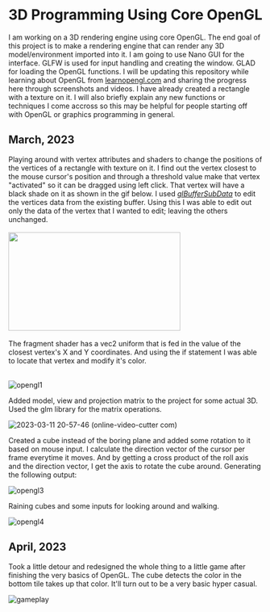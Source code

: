 <h1>3D Programming Using Core OpenGL</h1>

I am working on a 3D rendering engine using core OpenGL. The end goal of this project is to make a rendering engine that can render any 3D model/environment imported into it. I am going to use Nano GUI for the interface. GLFW is used for input handling and creating the window. GLAD for loading the OpenGL functions. 
I will be updating this repository while learning about OpenGL from <a href="https://learnopengl.com">learnopengl.com</a> and sharing the progress here through screenshots and videos. I have already created a rectangle with a texture on it. I will also briefly explain any new functions or techniques I come accross so this may be helpful for people starting off with OpenGL or graphics programming in general. 

<h2>March, 2023</h2>
Playing around with vertex attributes and shaders to change the positions of the vertices of a rectangle with texture on it. 
I find out the vertex closest to the mouse cursor's position and through a threshold value make that vertex "activated" so it can be dragged using left click. That vertex will have a black shade on it as shown in the gif below. I used <a href="https://registry.khronos.org/OpenGL-Refpages/gl4/html/glBufferSubData.xhtml"><i>glBufferSubData</i></a> to edit the vertices data from the existing buffer. Using this I was able to edit out only the data of the vertex that I wanted to edit; leaving the others unchanged. 
</br>
</br>
<kbd><img src = "https://user-images.githubusercontent.com/31384470/224296430-42524ebb-cd66-4a74-a605-990ca8d84ee7.png" width = "341px" height = "195px">
</kbd>
</br>
</br>
The fragment shader has a vec2 uniform that is fed in the value of the closest vertex's X and Y coordinates. And using the if statement I was able to locate that vertex and modify it's color. 
</br>
</br>

![opengl1](https://user-images.githubusercontent.com/31384470/224283525-0b557706-cc7f-4983-a2e5-5eaaf77c9e8d.gif)

Added model, view and projection matrix to the project for some actual 3D. Used the glm library for the matrix operations. 
</br>

![2023-03-11 20-57-46 (online-video-cutter com)](https://user-images.githubusercontent.com/31384470/224493410-9fc0cb74-a689-45a1-84e6-b3e97515c7db.gif)

Created a cube instead of the boring plane and added some rotation to it based on mouse input. I calculate the direction vector of the cursor per frame everytime it moves. And by getting a cross product of the roll axis and the direction vector, I get the axis to rotate the cube around. Generating the following output:
</br>

![opengl3](https://user-images.githubusercontent.com/31384470/224553153-41651c69-07ef-42d4-8490-32b8307705d9.gif)

Raining cubes and some inputs for looking around and walking. 
</br>

![opengl4](https://user-images.githubusercontent.com/31384470/224553542-aed2b6ae-3850-42bd-9ddf-d92bea82b1f9.gif)

<h2>April, 2023</h2>
Took a little detour and redesigned the whole thing to a little game after finishing the very basics of OpenGL. The cube detects the color in the bottom tile takes up that color. It'll turn out to be a very basic hyper casual. 

![gameplay](https://user-images.githubusercontent.com/31384470/229128797-1c35e43c-0f18-4f9f-ae78-101c795b5005.gif)
